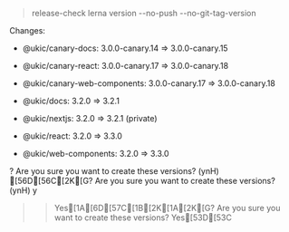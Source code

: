 
> release-check
> lerna version --no-push --no-git-tag-version


Changes:

- @ukic/canary-docs: 3.0.0-canary.14 => 3.0.0-canary.15

- @ukic/canary-react: 3.0.0-canary.17 => 3.0.0-canary.18

- @ukic/canary-web-components: 3.0.0-canary.17 => 3.0.0-canary.18

- @ukic/docs: 3.2.0 => 3.2.1

- @ukic/nextjs: 3.2.0 => 3.2.1 (private)

- @ukic/react: 3.2.0 => 3.3.0

- @ukic/web-components: 3.2.0 => 3.3.0

? Are you sure you want to create these versions? (ynH) [56D[56C[2K[G? Are you sure you want to create these versions? (ynH) y
>> Yes[1A[6D[57C[1B[2K[1A[2K[G? Are you sure you want to create these versions? Yes[53D[53C
